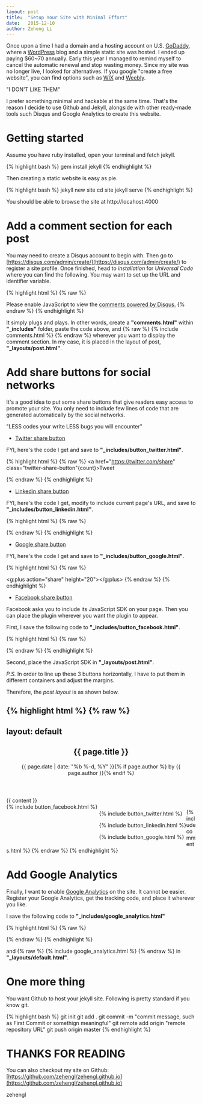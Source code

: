 ```yaml
---
layout: post
title:  "Setup Your Site with Minimal Effort"
date:   2015-12-10
author: Zeheng Li
---
```

Once upon a time I had a domain and a hosting account on U.S. [GoDaddy](https://www.godaddy.com/), where a [WordPress](https://wordpress.org/) blog and a simple static site was hosted. I ended up paying $60~70 annually. Early this year I managed to remind myself to cancel the automatic renewal and stop wasting money. Since my site was no longer live, I looked for alternatives. If you google "create a free website", you can find options such as [WIX](http://www.wix.com/) and [Weebly](http://www.weebly.com/).

"I DON'T LIKE THEM"

I prefer something minimal and hackable at the same time. That's the reason I decide to use Github and Jekyll, alongside with other ready-made tools such Disqus and Google Analytics to create this website.

# Getting started

Assume you have ruby installed, open your terminal and fetch jekyll.

{% highlight bash %}
gem install jekyll
{% endhighlight %}

Then creating a static website is easy as pie.

{% highlight bash %}
jekyll new site
cd site
jekyll serve
{% endhighlight %}

You should be able to browse the site at http://locahost:4000

# Add a comment section for each post

You may need to create a Disqus account to begin with. Then go to [https://disqus.com/admin/create/](https://disqus.com/admin/create/) to register a site profile. Once finished, head to *installation* for *Universal Code* where you can find the following. You may want to set up the URL and identifier variable.

{% highlight html %} {% raw %}
<div id="disqus_thread"></div>
<script>
/**
* RECOMMENDED CONFIGURATION VARIABLES: EDIT AND UNCOMMENT THE SECTION BELOW TO INSERT DYNAMIC VALUES FROM YOUR PLATFORM OR CMS.
* LEARN WHY DEFINING THESE VARIABLES IS IMPORTANT: https://disqus.com/admin/universalcode/#configuration-variables
*/

var disqus_config = function () {
this.page.url = "{{site.url}}{{page.url}}"; // Replace PAGE_URL with your page's canonical URL variable
this.page.identifier = "{{page.id}}"; // Replace PAGE_IDENTIFIER with your page's unique identifier variable
};

(function() { // DON'T EDIT BELOW THIS LINE
var d = document, s = d.createElement('script');

s.src = '//zehengl.disqus.com/embed.js';

s.setAttribute('data-timestamp', +new Date());
(d.head || d.body).appendChild(s);
})();
</script>
<noscript>Please enable JavaScript to view the <a href="https://disqus.com/?ref_noscript" rel="nofollow">comments powered by Disqus.</a></noscript>
{% endraw %} {% endhighlight %}

It simply plugs and plays. In other words, create a **"comments.html"** within **"_includes"** folder, paste the code above, and {% raw %} {% include comments.html %} {% endraw %} wherever you want to display the comment section. In my case, it is placed in the layout of post, **"_layouts/post.html"**.

# Add share buttons for social networks

It's a good idea to put some share buttons that give readers easy access to promote your site. You only need to include few lines of code that are generated automatically by the social networks. 

"LESS codes your write LESS bugs you will encounter"

* [Twitter share button][2]

FYI, here's the code I get and save to **"_includes/button_twitter.html"**.

{% highlight html %} {% raw %}
<a href="https://twitter.com/share" class="twitter-share-button"{count}>Tweet</a>
<script>!function(d,s,id){var js,fjs=d.getElementsByTagName(s)[0],p=/^http:/.test(d.location)?'http':'https';if(!d.getElementById(id)){js=d.createElement(s);js.id=id;js.src=p+'://platform.twitter.com/widgets.js';fjs.parentNode.insertBefore(js,fjs);}}(document, 'script', 'twitter-wjs');</script>
{% endraw %} {% endhighlight %}

* [Linkedin share button][3]

FYI, here's the code I get, modify to include current page's URL, and save to **"_includes/button_linkedin.html"**.
  
{% highlight html %} {% raw %}
<script src="//platform.linkedin.com/in.js" type="text/javascript"> lang: en_US</script>
<script type="IN/Share" data-url="{{site.url}}{{page.url}}"></script>
{% endraw %} {% endhighlight %}

* [Google share button][4]

FYI, here's the code I get and save to **"_includes/button_google.html"**.

{% highlight html %} {% raw %}
<script src="https://apis.google.com/js/platform.js" async defer></script>
<g:plus action="share" height="20"></g:plus>
{% endraw %} {% endhighlight %}


* [Facebook share button][1]

Facebook asks you to include its JavaScript SDK on your page. Then you can place the plugin wherever you want the plugin to appear.

First, I save the following code to **"_includes/button_facebook.html"**.

{% highlight html %} {% raw %}
<div class="fb-share-button" data-href="{{site.url}}{{page.url}}" data-layout="button"></div>
{% endraw %} {% endhighlight %} 

Second, place the JavaScript SDK in **"_layouts/post.html"**.

*P.S.* In order to line up these 3 buttons horizontally, I have to put them in different containers and adjust the margins.

Therefore, the *post layout* is as shown below.

{% highlight html %} {% raw %}
---
layout: default
---
<div id="fb-root"></div>
<script>(function(d, s, id) {
var js, fjs = d.getElementsByTagName(s)[0];
if (d.getElementById(id)) return;
js = d.createElement(s); js.id = id;
js.src = "//connect.facebook.net/en_US/sdk.js#xfbml=1&version=v2.5";
fjs.parentNode.insertBefore(js, fjs);
}(document, 'script', 'facebook-jssdk'));</script>

<article class="post" itemscope itemtype="http://schema.org/BlogPosting">

<header class="post-header">
  <h1 class="post-title" itemprop="name headline">{{ page.title }}</h1>
  <p class="post-meta"><time datetime="{{ page.date | date_to_xmlschema }}" itemprop="datePublished">{{ page.date | date: "%b %-d, %Y" }}</time>{% if page.author %} by <span itemprop="author" itemscope itemtype="http://schema.org/Person"><span itemprop="name">{{ page.author }}</span></span>{% endif %}</p>
</header>

<div class="post-content" itemprop="articleBody">
  {{ content }}
</div>

</article>

<div style="float:left"> 
{% include button_facebook.html %}
</div>

<div style="float:left;margin-left:4px; margin-top:4px" >

{% include button_twitter.html %}

{% include button_linkedin.html %}

{% include button_google.html %}

</div>

{% include comments.html %}
{% endraw %} {% endhighlight %}

[1]: https://developers.facebook.com/docs/plugins/share-button

[2]: https://about.twitter.com/resources/buttons

[3]: https://developer.linkedin.com/plugins/share

[4]: https://developers.google.com/+/web/share/

# Add Google Analytics

Finally, I want to enable [Google Analytics](https://www.google.com/analytics/) on the site. It cannot be easier. Register your Google Analytics, get the tracking code, and place it wherever you like.

I save the following code to **"_includes/google_analytics.html"** 

{% highlight html %} {% raw %}
<script>
  (function(i,s,o,g,r,a,m){i['GoogleAnalyticsObject']=r;i[r]=i[r]||function(){
  (i[r].q=i[r].q||[]).push(arguments)},i[r].l=1*new Date();a=s.createElement(o),
  m=s.getElementsByTagName(o)[0];a.async=1;a.src=g;m.parentNode.insertBefore(a,m)
  })(window,document,'script','//www.google-analytics.com/analytics.js','ga');

  ga('create', 'my_tracking_id', 'auto');
  ga('send', 'pageview');

</script>
{% endraw %} {% endhighlight %}

and {% raw %} {% include google_analytics.html %} {% endraw %} in **"_layouts/default.html"**.

# One more thing

You want Github to host your jekyll site. Following is pretty standard if you know git.

{% highlight bash %}
git init
git add .
git commit -m "commit message, such as First Commit or somethign meaningful"
git remote add origin "remote repository URL"
git push origin master
{% endhighlight %}

# THANKS FOR READING

You can also checkout my site on Github: [https://github.com/zehengl/zehengl.github.io](https://github.com/zehengl/zehengl.github.io)

zehengl

